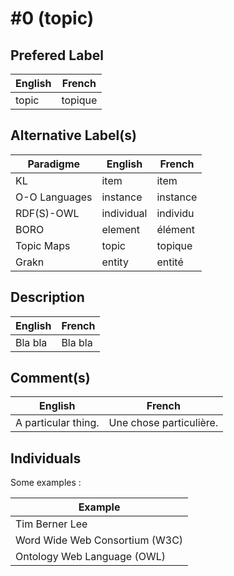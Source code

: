 #0 (topic)
==

Prefered Label
-
<table>
    <thead>
        <tr>
            <th>English</th>
            <th>French</th>
        </tr>
    </thead>
    <tbody>
        <tr>
            <td>topic</td>
            <td>topique</td>
        </tr>
    </tbody>
</table>

Alternative Label(s)
-
<table>
    <thead>
        <tr>
            <th>Paradigme</th>
            <th>English</th>
            <th>French</th>
        </tr>
    </thead>
    <tbody>
       <tr>
            <td>KL</td>
            <td>item</td>
            <td>item</td>
        </tr>
        <tr>
            <td>O-O Languages</td>
            <td>instance</td>
            <td>instance</td>
       </tr>
       <tr>
            <td>RDF(S)-OWL</td>
            <td>individual</td>
            <td>individu</td>
        </tr>
        <tr>
            <td>BORO</td>
            <td>element</td>
            <td>élément</td>
        </tr>
        <tr>
            <td>Topic Maps</td>
            <td>topic</td>
            <td>topique</td>
        </tr>
        <tr>
            <td>Grakn</td>
            <td>entity</td>
            <td>entité</td>
        </tr>
    </tbody>
</table>

Description
-
<table>
    <thead>
        <tr>
            <th>English</th>
            <th>French</th>
        </tr>
    </thead>
    <tbody>
        <tr>
            <td>Bla bla</td>
            <td>Bla bla</td>
        </tr>
    </tbody>
</table>

Comment(s)
-
<table>
    <thead>
        <tr>
            <th>English</th>
            <th>French</th>
        </tr>
    </thead>
    <tbody>
        <tr>
            <td>A particular thing.</td>
            <td>Une chose particulière.</td>
        </tr>
    </tbody>
</table>

Individuals
-

Some examples : 
<table>
    <thead>
        <tr>
            <th>Example</th>
        </tr>
    </thead>
    <tbody>
        <tr>
            <td>Tim Berner Lee</td>
        </tr>
        <tr>
            <td>Word Wide Web Consortium (W3C)</td>
        </tr>
        <tr>
            <td>Ontology Web Language (OWL)</td>
        </tr>
    </tbody>
</table>


